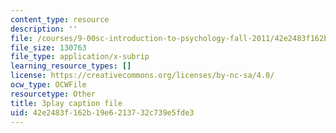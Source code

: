```yaml
---
content_type: resource
description: ''
file: /courses/9-00sc-introduction-to-psychology-fall-2011/42e2483f162b19e6213732c739e5fde3_qZdm4mpQA_8.srt
file_size: 130763
file_type: application/x-subrip
learning_resource_types: []
license: https://creativecommons.org/licenses/by-nc-sa/4.0/
ocw_type: OCWFile
resourcetype: Other
title: 3play caption file
uid: 42e2483f-162b-19e6-2137-32c739e5fde3
---
```

